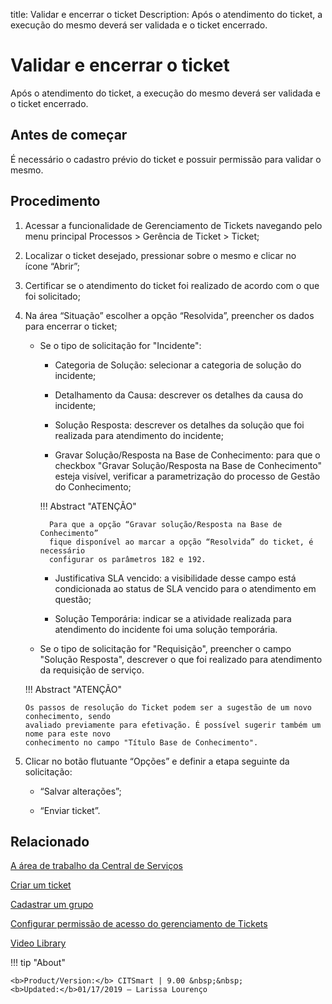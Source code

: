 title: Validar e encerrar o ticket
Description: Após o atendimento do ticket, a execução do mesmo deverá ser validada e o ticket encerrado.

# Validar e encerrar o ticket

Após o atendimento do ticket, a execução do mesmo deverá ser validada e o ticket encerrado.

Antes de começar
----------------

É necessário o cadastro prévio do ticket e possuir permissão para validar o
mesmo.

Procedimento
------------

1.  Acessar a funcionalidade de Gerenciamento de Tickets navegando pelo menu
    principal Processos \> Gerência de Ticket \> Ticket;

2.  Localizar o ticket desejado, pressionar sobre o mesmo e clicar no
    ícone “Abrir”;

3.  Certificar se o atendimento do ticket foi realizado de acordo com o que foi
    solicitado;

4.  Na área “Situação” escolher a opção “Resolvida”, preencher
    os dados para encerrar o ticket;

    - Se o tipo de solicitação for "Incidente":

        * Categoria de Solução: selecionar a categoria de solução do incidente;

        * Detalhamento da Causa: descrever os detalhes da causa do incidente;

        * Solução Resposta: descrever os detalhes da solução que foi realizada 
          para atendimento do incidente;

        * Gravar Solução/Resposta na Base de Conhecimento: para que o checkbox 
          "Gravar Solução/Resposta na Base de Conhecimento" esteja visível,
          verificar a parametrização do processo de Gestão do Conhecimento;

        !!! Abstract "ATENÇÃO"
            
            Para que a opção “Gravar solução/Resposta na Base de Conhecimento” 
            fique disponível ao marcar a opção “Resolvida” do ticket, é necessário 
            configurar os parâmetros 182 e 192.

        * Justificativa SLA vencido: a visibilidade desse campo está condicionada ao 
          status de SLA vencido para o atendimento em questão;

        * Solução Temporária: indicar se a atividade realizada para atendimento do 
          incidente foi uma solução temporária.


    - Se o tipo de solicitação for "Requisição", preencher o campo "Solução Resposta", 
      descrever o que foi realizado para atendimento da requisição de serviço.

    !!! Abstract "ATENÇÃO"

        Os passos de resolução do Ticket podem ser a sugestão de um novo conhecimento, sendo 
        avaliado previamente para efetivação. É possível sugerir também um nome para este novo 
        conhecimento no campo "Título Base de Conhecimento".

5.  Clicar no botão flutuante “Opções” e definir a etapa seguinte da solicitação:

     -   “Salvar alterações”;

     -   “Enviar ticket”.


Relacionado
-----------

[A área de trabalho da Central de Serviços](/pt-br/citsmart-platform-9/processes/tickets/use/desktop-of-service-desk.html)

[Criar um ticket](/pt-br/citsmart-platform-9/processes/tickets/use/create-ticket.html)

[Cadastrar um grupo](/pt-br/citsmart-platform-9/initial-settings/access-settings/user/register-groups.html)

[Configurar permissão de acesso do gerenciamento de Tickets](/pt-br/citsmart-platform-9/initial-settings/access-settings/profile/access-ticket-management.html)  

<i class='fa fa-youtube-play  fa-2x' style='color:#97ce17;vertical-align: middle;'> </i> [Video Library](https://www.youtube.com/playlist?list=PLB5qK2uzf2ROn4Xs6UdH84Ujzta2iJ6Ei)

!!! tip "About"

    <b>Product/Version:</b> CITSmart | 9.00 &nbsp;&nbsp;
    <b>Updated:</b>01/17/2019 – Larissa Lourenço
